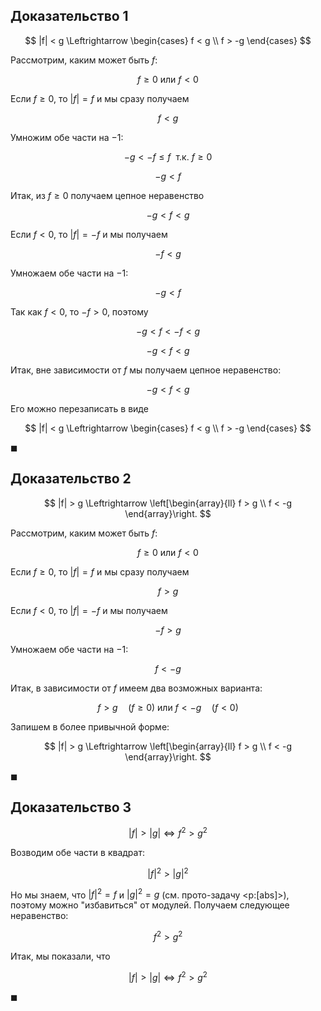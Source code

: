 ## Доказательство 1

$$ |f| < g \Leftrightarrow \begin{cases} f < g \\ f > -g \end{cases} $$

Рассмотрим, каким может быть $f$:

$$ f\geq 0 \text{ или } f < 0 $$

Если $f\geq 0$, то $|f| = f$ и мы сразу получаем

$$ f < g $$

Умножим обе части на $-1$:

$$ -g < -f \leq f \ \text{ т.к. } f\geq 0 $$

$$ -g < f $$

Итак, из $f\geq 0$ получаем цепное неравенство

$$ -g < f < g $$

Если $f < 0$, то $|f| = -f$ и мы получаем

$$ -f < g $$

Умножаем обе части на $-1$:

$$ -g < f $$

Так как $f < 0$, то $-f > 0$, поэтому

$$ -g < f < -f < g $$

$$ - g < f < g $$

Итак, вне зависимости от $f$ мы получаем цепное неравенство:

$$ - g < f < g $$

Его можно перезаписать в виде

$$ |f| < g \Leftrightarrow \begin{cases} f < g \\ f > -g \end{cases} $$

$\blacksquare$

## Доказательство 2

$$ |f| > g \Leftrightarrow \left[\begin{array}{ll} f > g \\ f < -g \end{array}\right. $$

Рассмотрим, каким может быть $f$:

$$ f\geq 0 \text{ или } f < 0 $$

Если $f\geq 0$, то $|f| = f$ и мы сразу получаем

$$ f > g $$

Если $f<0$, то $|f| = -f$ и мы получаем

$$ -f > g $$

Умножаем обе части на $-1$:

$$ f < -g $$

Итак, в зависимости от $f$ имеем два возможных варианта:

$$ f > g \quad (f\geq 0) \text{ или } f < -g \quad (f < 0) $$

Запишем в более привычной форме:

$$ |f| > g \Leftrightarrow \left[\begin{array}{ll} f > g \\ f < -g \end{array}\right. $$

$\blacksquare$

## Доказательство 3

$$ |f| > |g| \Leftrightarrow f^2 > g^2 $$

Возводим обе части в квадрат:

$$ |f|^2 > |g|^2 $$

Но мы знаем, что $|f|^2 = f$ и $|g|^2 = g$ (см. прото-задачу <p:[abs]>), поэтому можно "избавиться" от модулей. Получаем следующее неравенство:

$$ f^2 > g^2 $$

Итак, мы показали, что

$$ |f| > |g| \Leftrightarrow f^2 > g^2 $$

$\blacksquare$